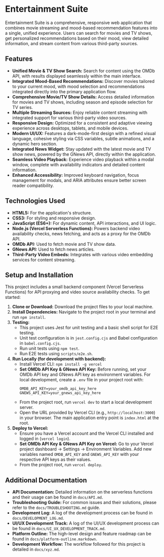 # Entertainment Suite

Entertainment Suite is a comprehensive, responsive web application that combines movie streaming and mood-based recommendation features into a single, unified experience. Users can search for movies and TV shows, get personalized recommendations based on their mood, view detailed information, and stream content from various third-party sources.

## Features

*   **Unified Movie & TV Show Search:** Search for content using the OMDb API, with results displayed seamlessly within the main interface.
*   **Integrated Mood-Based Recommendations:** Discover movies tailored to your current mood, with mood selection and recommendations integrated directly into the primary application flow.
*   **Comprehensive Movie/TV Show Details:** Access detailed information for movies and TV shows, including season and episode selection for TV series.
*   **Multiple Streaming Sources:** Enjoy reliable content streaming with integrated support for various third-party video sources.
*   **Responsive Design:** Optimized for a consistent and adaptive viewing experience across desktops, tablets, and mobile devices.
*   **Modern UI/UX:** Features a dark-mode-first design with a refined visual language, cohesive styling via CSS variables, subtle animations, and a dynamic hero section.
*   **Integrated News Widget:** Stay updated with the latest movie and TV show news, powered by the GNews API, directly within the application.
*   **Seamless Video Playback:** Experience video playback within a modal window, complete with availability indicators and detailed content information.
*   **Enhanced Accessibility:** Improved keyboard navigation, focus management for modals, and ARIA attributes ensure better screen reader compatibility.

## Technologies Used

*   **HTML5:** For the application's structure.
*   **CSS3:** For styling and responsive design.
*   **JavaScript (ES6+):** For dynamic content, API interactions, and UI logic.
*   **Node.js (Vercel Serverless Functions):** Powers backend video availability checks, news fetching, and acts as a proxy for the OMDb API.
*   **OMDb API:** Used to fetch movie and TV show data.
*   **GNews API:** Used to fetch news articles.
*   **Third-Party Video Embeds:** Integrates with various video embedding services for content streaming.

## Setup and Installation

This project includes a small backend component (Vercel Serverless Functions) for API proxying and video source availability checks. To get started:

1.  **Clone or Download:** Download the project files to your local machine.
2.  **Install Dependencies:** Navigate to the project root in your terminal and run `npm install`.
3.  **Testing:**
    *   This project uses Jest for unit testing and a basic shell script for E2E testing.
    *   Unit test configuration is in `jest.config.cjs` and Babel configuration in `babel.config.cjs`.
    *   Run unit tests using `npm test`.
    *   Run E2E tests using `scripts/e2e.sh`.
4.  **Run Locally (for development with backend):**
    *   Install Vercel CLI: `npm install -g vercel`
    *   **Set OMDb API Key & GNews API Key:** Before running, set your OMDb API key and GNews API key as environment variables. For local development, create a `.env` file in your project root with:
        ```
        OMDB_API_KEY=your_omdb_api_key_here
        GNEWS_API_KEY=your_gnews_api_key_here
        ```
    *   From the project root, run `vercel dev` to start a local development server.
    *   Open the URL provided by Vercel CLI (e.g., `http://localhost:3000`) in your browser. The main application entry point is `index.html` at the root.
5.  **Deploy to Vercel:**
    *   Ensure you have a Vercel account and the Vercel CLI installed and logged in (`vercel login`).
    *   **Set OMDb API Key & GNews API Key on Vercel:** Go to your Vercel project dashboard -> Settings -> Environment Variables. Add new variables named `OMDB_API_KEY` and `GNEWS_API_KEY` with your respective API keys as their values.
    *   From the project root, run `vercel deploy`.

## Additional Documentation

*   **API Documentation:** Detailed information on the serverless functions and their usage can be found in `docs/API.md`.
*   **Troubleshooting Guide:** For common issues and their solutions, please refer to the `docs/TROUBLESHOOTING.md` guide.
*   **Development Log:** A log of the development process can be found in `docs/DEVELOPMENT_LOG.md`.
*   **UI/UX Development Track:** A log of the UI/UX development process can be found in `docs/UI_UX_DEVELOPMENT_TRACK.md`.
*   **Platform Outline:** The high-level design and feature roadmap can be found in `docs/platform-outline.markdown`.
*   **Development Workflow:** The workflow followed for this project is detailed in `docs/xyz.md`.
